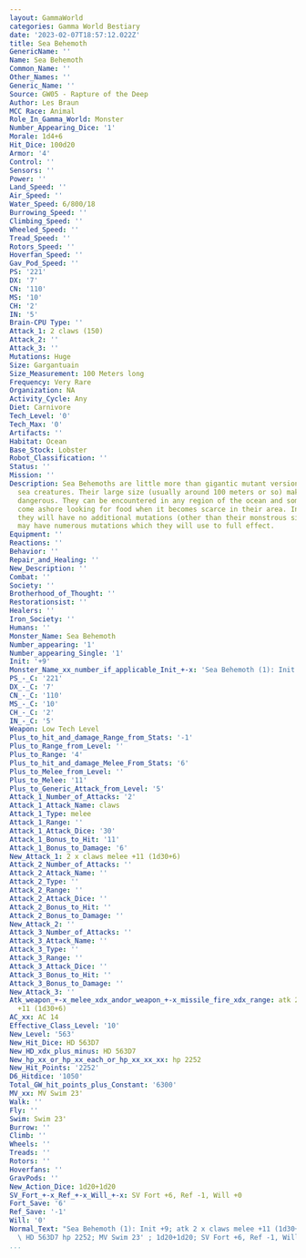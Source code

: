 ```yaml
---
layout: GammaWorld
categories: Gamma World Bestiary
date: '2023-02-07T18:57:12.022Z'
title: Sea Behemoth
GenericName: ''
Name: Sea Behemoth
Common_Name: ''
Other_Names: ''
Generic_Name: ''
Source: GW05 - Rapture of the Deep
Author: Les Braun
MCC Race: Animal
Role_In_Gamma_World: Monster
Number_Appearing_Dice: '1'
Morale: 1d4+6
Hit_Dice: 100d20
Armor: '4'
Control: ''
Sensors: ''
Power: ''
Land_Speed: ''
Air_Speed: ''
Water_Speed: 6/800/18
Burrowing_Speed: ''
Climbing_Speed: ''
Wheeled_Speed: ''
Tread_Speed: ''
Rotors_Speed: ''
Hoverfan_Speed: ''
Gav_Pod_Speed: ''
PS: '221'
DX: '7'
CN: '110'
MS: '10'
CH: '2'
IN: '5'
Brain-CPU Type: ''
Attack_1: 2 claws (150)
Attack_2: ''
Attack_3: ''
Mutations: Huge
Size: Gargantuain
Size_Measurement: 100 Meters long
Frequency: Very Rare
Organization: NA
Activity_Cycle: Any
Diet: Carnivore
Tech_Level: '0'
Tech_Max: '0'
Artifacts: ''
Habitat: Ocean
Base_Stock: Lobster
Robot_Classification: ''
Status: ''
Mission: ''
Description: Sea Behemoths are little more than gigantic mutant versions of ordinary
  sea creatures. Their large size (usually around 100 meters or so) makes them extremely
  dangerous. They can be encountered in any region of the ocean and sometimes will
  come ashore looking for food when it becomes scarce in their area. In most cases
  they will have no additional mutations (other than their monstrous size), but some
  may have numerous mutations which they will use to full effect.
Equipment: ''
Reactions: ''
Behavior: ''
Repair_and_Healing: ''
New_Description: ''
Combat: ''
Society: ''
Brotherhood_of_Thought: ''
Restorationsist: ''
Healers: ''
Iron_Society: ''
Humans: ''
Monster_Name: Sea Behemoth
Number_appearing: '1'
Number_appearing_Single: '1'
Init: '+9'
Monster_Name_xx_number_if_applicable_Init_+-x: 'Sea Behemoth (1): Init +9'
PS_-_C: '221'
DX_-_C: '7'
CN_-_C: '110'
MS_-_C: '10'
CH_-_C: '2'
IN_-_C: '5'
Weapon: Low Tech Level
Plus_to_hit_and_damage_Range_from_Stats: '-1'
Plus_to_Range_from_Level: ''
Plus_to_Range: '4'
Plus_to_hit_and_damage_Melee_From_Stats: '6'
Plus_to_Melee_from_Level: ''
Plus_to_Melee: '11'
Plus_to_Generic_Attack_from_Level: '5'
Attack_1_Number_of_Attacks: '2'
Attack_1_Attack_Name: claws
Attack_1_Type: melee
Attack_1_Range: ''
Attack_1_Attack_Dice: '30'
Attack_1_Bonus_to_Hit: '11'
Attack_1_Bonus_to_Damage: '6'
New_Attack_1: 2 x claws melee +11 (1d30+6)
Attack_2_Number_of_Attacks: ''
Attack_2_Attack_Name: ''
Attack_2_Type: ''
Attack_2_Range: ''
Attack_2_Attack_Dice: ''
Attack_2_Bonus_to_Hit: ''
Attack_2_Bonus_to_Damage: ''
New_Attack_2: ''
Attack_3_Number_of_Attacks: ''
Attack_3_Attack_Name: ''
Attack_3_Type: ''
Attack_3_Range: ''
Attack_3_Attack_Dice: ''
Attack_3_Bonus_to_Hit: ''
Attack_3_Bonus_to_Damage: ''
New_Attack_3: ''
Atk_weapon_+-x_melee_xdx_andor_weapon_+-x_missile_fire_xdx_range: atk 2 x claws melee
  +11 (1d30+6)
AC_xx: AC 14
Effective_Class_Level: '10'
New_Level: '563'
New_Hit_Dice: HD 563D7
New_HD_xdx_plus_minus: HD 563D7
New_hp_xx_or_hp_xx_each_or_hp_xx_xx_xx: hp 2252
New_Hit_Points: '2252'
D6_Hitdice: '1050'
Total_GW_hit_points_plus_Constant: '6300'
MV_xx: MV Swim 23'
Walk: ''
Fly: ''
Swim: Swim 23'
Burrow: ''
Climb: ''
Wheels: ''
Treads: ''
Rotors: ''
Hoverfans: ''
GravPods: ''
New_Action_Dice: 1d20+1d20
SV_Fort_+-x_Ref_+-x_Will_+-x: SV Fort +6, Ref -1, Will +0
Fort_Save: '6'
Ref_Save: '-1'
Will: '0'
Normal_Text: "Sea Behemoth (1): Init +9; atk 2 x claws melee +11 (1d30+6); AC 14;\
  \ HD 563D7 hp 2252; MV Swim 23' ; 1d20+1d20; SV Fort +6, Ref -1, Will +0"
...
```

